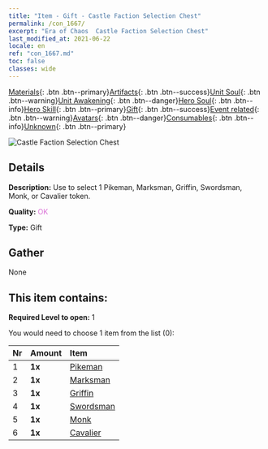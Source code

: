 ```yaml
---
title: "Item - Gift - Castle Faction Selection Chest"
permalink: /con_1667/
excerpt: "Era of Chaos  Castle Faction Selection Chest"
last_modified_at: 2021-06-22
locale: en
ref: "con_1667.md"
toc: false
classes: wide
---
```

 [Materials](/Items/){: .btn .btn--primary}[Artifacts](/Items/Artifacts/){: .btn .btn--success}[Unit Soul](/Items/UnitSoul/){: .btn .btn--warning}[Unit Awakening](/Items/UnitAwakening/){: .btn .btn--danger}[Hero Soul](/Items/HeroSoul/){: .btn .btn--info}[Hero Skill](/Items/HeroSkill/){: .btn .btn--primary}[Gift](/Items/Gift/){: .btn .btn--success}[Event related](/Items/Events/){: .btn .btn--warning}[Avatars](/Items/Avatars/){: .btn .btn--danger}[Consumables](/Items/Consumables/){: .btn .btn--info}[Unknown](/Items/Unknown/){: .btn .btn--primary}

 ![Castle Faction Selection Chest](/images/t/i_907283.png)

## Details
 **Description:** Use to select 1 Pikeman, Marksman, Griffin, Swordsman, Monk, or Cavalier token.

 **Quality:** <span style="color: #DA70D6">OK</span>

 **Type:** Gift

## Gather

  None

## This item contains:

 **Required Level to open:** 1

 You would need to choose 1 item from the list (0):

  | Nr | Amount |     Item    |
  |:---|:-------|:------------|
  | 1 |  **1x** | [Pikeman](/Items/unt_190/) |  | 
  | 2 |  **1x** | [Marksman](/Items/unt_191/) |  | 
  | 3 |  **1x** | [Griffin](/Items/unt_192/) |  | 
  | 4 |  **1x** | [Swordsman](/Items/unt_193/) |  | 
  | 5 |  **1x** | [Monk](/Items/unt_194/) |  | 
  | 6 |  **1x** | [Cavalier ](/Items/unt_195/) |  | 
